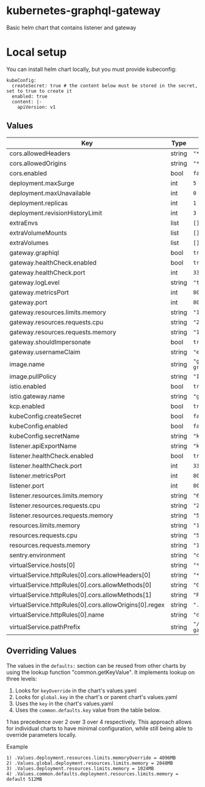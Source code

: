 # kubernetes-graphql-gateway

Basic helm chart that contains listener and gateway

# Local setup

You can install helm chart locally, but you must provide kubeconfig:
```
kubeConfig:
  createSecret: true # the content below must be stored in the secret, set to true to create it
  enabled: true
  content: |-
    apiVersion: v1
```
## Values
| Key | Type | Default | Description |
|-----|------|---------|-------------|
| cors.allowedHeaders | string | `"*"` |  |
| cors.allowedOrigins | string | `"*"` |  |
| cors.enabled | bool | `false` |  |
| deployment.maxSurge | int | `5` |  |
| deployment.maxUnavailable | int | `0` |  |
| deployment.replicas | int | `1` |  |
| deployment.revisionHistoryLimit | int | `3` |  |
| extraEnvs | list | `[]` |  |
| extraVolumeMounts | list | `[]` |  |
| extraVolumes | list | `[]` |  |
| gateway.graphiql | bool | `true` |  |
| gateway.healthCheck.enabled | bool | `true` |  |
| gateway.healthCheck.port | int | `3389` |  |
| gateway.logLevel | string | `"trace"` |  |
| gateway.metricsPort | int | `8081` |  |
| gateway.port | int | `8080` |  |
| gateway.resources.limits.memory | string | `"1200Mi"` |  |
| gateway.resources.requests.cpu | string | `"250m"` |  |
| gateway.resources.requests.memory | string | `"1000Mi"` |  |
| gateway.shouldImpersonate | bool | `true` |  |
| gateway.usernameClaim | string | `"email"` |  |
| image.name | string | `"ghcr.io/openmfp/kubernetes-graphql-gateway"` |  |
| image.pullPolicy | string | `"IfNotPresent"` |  |
| istio.enabled | bool | `true` |  |
| istio.gateway.name | string | `"gateway"` |  |
| kcp.enabled | bool | `true` |  |
| kubeConfig.createSecret | bool | `false` |  |
| kubeConfig.enabled | bool | `false` |  |
| kubeConfig.secretName | string | `"kcp-root-kubeconfig"` |  |
| listener.apiExportName | string | `"kcp.io"` |  |
| listener.healthCheck.enabled | bool | `true` |  |
| listener.healthCheck.port | int | `3390` |  |
| listener.metricsPort | int | `8091` |  |
| listener.port | int | `8090` |  |
| listener.resources.limits.memory | string | `"600Mi"` |  |
| listener.resources.requests.cpu | string | `"250m"` |  |
| listener.resources.requests.memory | string | `"500Mi"` |  |
| resources.limits.memory | string | `"1800Mi"` |  |
| resources.requests.cpu | string | `"500m"` |  |
| resources.requests.memory | string | `"1500Mi"` |  |
| sentry.environment | string | `"dev"` |  |
| virtualService.hosts[0] | string | `"*"` |  |
| virtualService.httpRules[0].cors.allowHeaders[0] | string | `"*"` |  |
| virtualService.httpRules[0].cors.allowMethods[0] | string | `"GET"` |  |
| virtualService.httpRules[0].cors.allowMethods[1] | string | `"POST"` |  |
| virtualService.httpRules[0].cors.allowOrigins[0].regex | string | `".*"` |  |
| virtualService.httpRules[0].name | string | `"default"` |  |
| virtualService.pathPrefix | string | `"/kubernetes-graphql-gateway/"` |  |

## Overriding Values

The values in the `defaults:` section can be reused from other charts by using the lookup function "common.getKeyValue". It implements lookup on three levels:

1. Looks for `keyOverride` in the chart's values.yaml
2. Looks for `global.key` in the chart's or parent chart's values.yaml
3. Uses the `key` in the chart's values.yaml
4. Uses the `common.defaults.key` value from the table below.

1 has precedence over 2 over 3 over 4 respectively. This approach allows for individual charts to have minimal configuration, while still being able to override parameters locally.

Example
```
1) .Values.deployment.resources.limits.memoryOverride = 4096MB
2) .Values.global.deployment.resources.limits.memory = 2048MB
3) .Values.deployment.resources.limits.memory = 1024MB
4) .Values.common.defaults.deployment.resources.limits.memory = default 512MB
```

